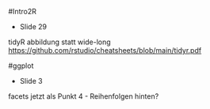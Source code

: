#Intro2R

- Slide 29

tidyR abbildung statt wide-long
https://github.com/rstudio/cheatsheets/blob/main/tidyr.pdf




#ggplot

- Slide 3

facets jetzt als Punkt 4 - Reihenfolgen hinten?


